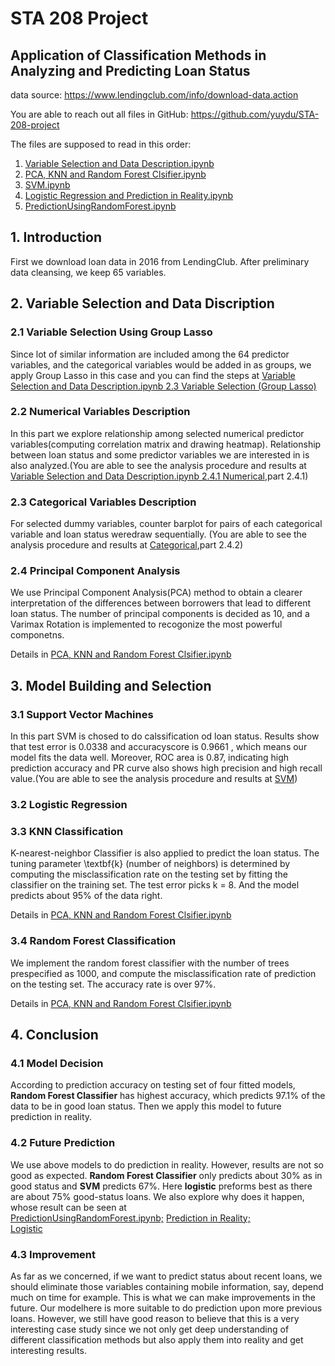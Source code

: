 # STA 208 Project

## Application of Classification Methods in Analyzing and Predicting Loan Status

data source: https://www.lendingclub.com/info/download-data.action

You are able to reach out all files in GitHub: https://github.com/yuydu/STA-208-project

The files are supposed to read in this order:   
1. [Variable Selection and Data Description.ipynb](https://github.com/yuydu/STA-208-project/blob/master/Variable%20Selection%20and%20Data%20description.ipynb)  
2. [PCA, KNN and Random Forest Clsifier.ipynb](https://github.com/yuydu/STA-208-project/blob/master/PCA%2C%20KNN%20and%20Random%20Forest%20Clsifier.ipynb)  
3. [SVM.ipynb](https://github.com/yuydu/STA-208-project/blob/master/SVM.ipynb)  
4. [Logistic Regression and Prediction in Reality.ipynb](https://github.com/yuydu/STA-208-project/blob/master/Logistic%20Regression%20and%20Prediction%20in%20Reality.ipynb)  
5. [PredictionUsingRandomForest.ipynb](https://github.com/yuydu/STA-208-project/blob/master/PredictionUsingRandomForest.ipynb)


## 1. Introduction

First we download loan data in 2016 from LendingClub. After preliminary data cleansing, we keep 65 variables.

## 2. Variable Selection and Data Discription

### 2.1 Variable Selection Using Group Lasso
Since lot of similar information are included among the 64 predictor variables, and the categorical variables would be added in as groups, we apply Group Lasso in this case and you can find the steps at [Variable Selection and Data Description.ipynb  2.3 Variable Selection (Group Lasso)](https://github.com/yuydu/STA-208-project/blob/master/Variable%20Selection%20and%20Data%20description.ipynb)

### 2.2 Numerical Variables Description
In this part we explore relationship among selected numerical predictor variables(computing correlation matrix and drawing heatmap). Relationship between loan status and some predictor variables we are interested in is also analyzed.(You are able to see the analysis procedure and results at [Variable Selection and Data Description.ipynb  2.4.1 Numerical](https://github.com/yuydu/STA-208-project/blob/master/Variable%20Selection%20and%20Data%20description.ipynb),part 2.4.1)

### 2.3 Categorical Variables Description
For  selected  dummy  variables,  counter  barplot  for  pairs  of  each  categorical  variable  and  loan  status  weredraw sequentially. (You are able to see the analysis procedure and results at [Categorical](https://github.com/yuydu/STA-208-project/blob/master/Variable%20Selection%20and%20Data%20description.ipynb),part 2.4.2)

### 2.4 Principal Component Analysis
We use Principal Component Analysis(PCA) method to obtain a clearer interpretation of the differences between borrowers that lead to different loan status. The number of principal components is decided as 10, and a Varimax Rotation is implemented to recogonize the most powerful componetns.

Details in [PCA, KNN and Random Forest Clsifier.ipynb](https://github.com/yuydu/STA-208-project/blob/master/PCA%2C%20KNN%20and%20Random%20Forest%20Clsifier.ipynb)

## 3. Model Building and Selection

### 3.1 Support Vector Machines
In this part SVM is chosed to do calssification od loan status. Results show that test error is 0.0338 and accuracyscore is 0.9661 , which means our model fits the data well. Moreover, ROC area is 0.87, indicating high prediction accuracy and PR curve also shows high precision and high recall value.(You are able to see the analysis procedure and results at [SVM](https://github.com/yuydu/STA-208-project/blob/master/SVM.ipynb))


### 3.2 Logistic Regression

### 3.3 KNN Classification
K-nearest-neighbor Classifier is also applied to predict the loan status. The tuning parameter \textbf{k} (number of neighbors) is determined by computing the misclassification rate on the testing set by fitting the classifier on the training set. The test error picks k = 8. And the model predicts about 95% of the data right.

Details in [PCA, KNN and Random Forest Clsifier.ipynb](https://github.com/yuydu/STA-208-project/blob/master/PCA%2C%20KNN%20and%20Random%20Forest%20Clsifier.ipynb)

### 3.4 Random Forest Classification
We implement the random forest classifier with the number of trees prespecified as 1000, and compute the misclassification rate of prediction on the testing set. The accuracy rate is over 97%.

Details in [PCA, KNN and Random Forest Clsifier.ipynb](https://github.com/yuydu/STA-208-project/blob/master/PCA%2C%20KNN%20and%20Random%20Forest%20Clsifier.ipynb)

## 4. Conclusion
### 4.1 Model Decision
According to prediction accuracy on testing set of four fitted models, __Random Forest Classifier__ has highest accuracy, which predicts 97.1% of the data to be in good loan status. Then we apply this model to future prediction in reality. 

### 4.2 Future Prediction
We use above models to do prediction in reality. However, results are not so good as expected. __Random Forest Classifier__ only predicts about 30% as in good status and __SVM__ predicts 67%. Here __logistic__ preforms best as there are about 75% good-status loans. We also explore why does it happen, whose result can be seen at  
[PredictionUsingRandomForest.ipynb;](https://github.com/yuydu/STA-208-project/blob/master/PredictionUsingRandomForest.ipynb)   [Prediction in Reality;](https://github.com/yuydu/STA-208-project/blob/master/SVM.ipynb)  
[Logistic](https://github.com/yuydu/STA-208-project/blob/master/Logistic%20Regression%20and%20Prediction%20in%20Reality.ipynb)

### 4.3 Improvement
As far as we concerned, if we want to predict status about recent loans, we should eliminate those variables containing mobile information, say, depend much on time for example. This is what we can make improvements in the future. Our modelhere is more suitable to do prediction upon more previous loans. However, we still have good reason to believe that this is a very interesting case study since we not only get deep understanding of different classification methods but also apply them into reality and get interesting results.

